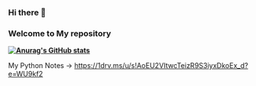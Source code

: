 ### Hi there 👋
### Welcome to My repository 

**[![Anurag's GitHub stats](https://github-readme-stats.vercel.app/api?username=mohitdudi&show_icons=true&theme=gotham)](https://github.com/anuraghazra/github-readme-stats)**

My Python Notes -> https://1drv.ms/u/s!AoEU2VItwcTeizR9S3iyxDkoEx_d?e=WU9kf2
<!--
**mohitdudi/mohitdudi** is a ✨ _special_ ✨ repository because its `README.md` (this file) appears on your GitHub profile.

Here are some ideas to get you started:

- 🔭 I’m currently working on ...
- 🌱 I’m currently learning ...
- 👯 I’m looking to collaborate on ...
- 🤔 I’m looking for help with ...
- 💬 Ask me about ...
- 📫 How to reach me: ...
- 😄 Pronouns: ...
- ⚡ Fun fact: ...
-->

